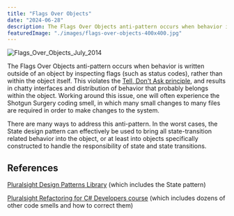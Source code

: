 ```yaml
---
title: "Flags Over Objects"
date: "2024-06-28"
description: The Flags Over Objects anti-pattern occurs when behavior is written outside of an object by inspecting flags (such as status codes), rather than within the object itself.
featuredImage: "./images/flags-over-objects-400x400.jpg"
---
```


![Flags_Over_Objects_July_2014](images/flags-over-objects-400x400.jpg)

The Flags Over Objects anti-pattern occurs when behavior is written outside of an object by inspecting flags (such as status codes), rather than within the object itself. This violates the [Tell, Don't Ask principle](/principles/tell-dont-ask/), and results in chatty interfaces and distribution of behavior that probably belongs within the object. Working around this issue, one will often experience the Shotgun Surgery coding smell, in which many small changes to many files are required in order to make changes to the system.

There are many ways to address this anti-pattern. In the worst cases, the State design pattern can effectively be used to bring all state-transition related behavior into the object, or at least into objects specifically constructed to handle the responsibility of state and state transitions.

## References

[Pluralsight Design Patterns Library](http://bit.ly/DesignPatternsLibrary) (which includes the State pattern)

[Pluralsight Refactoring for C# Developers course](https://www.pluralsight.com/courses/refactoring-csharp-developers) (which includes dozens of other code smells and how to correct them)
